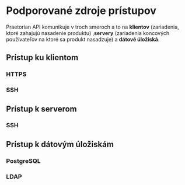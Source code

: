 # Podporované zdroje prístupov

Praetorian API komunikuje v troch smeroch a to na **klientov** (zariadenia, ktoré zahajujú nasadenie produktu) 
,**servery** (zariadenia koncových používateľov na ktoré sa produkt nasadzuje) a **dátové úložiská**.

## Prístup ku klientom

### HTTPS

### SSH

## Prístup k serverom

### SSH

## Prístup k dátovým úložiskám

### PostgreSQL

### LDAP
